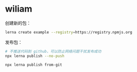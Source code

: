 # wiliam

创建新的包：

```bash
lerna create example --registry=https://registry.npmjs.org
```

发布包：

```bash
# 不推送代码到 github，可以防止网络问题干扰发布成功
npx lerna publish --no-push

npx lerna publish from-git
```
